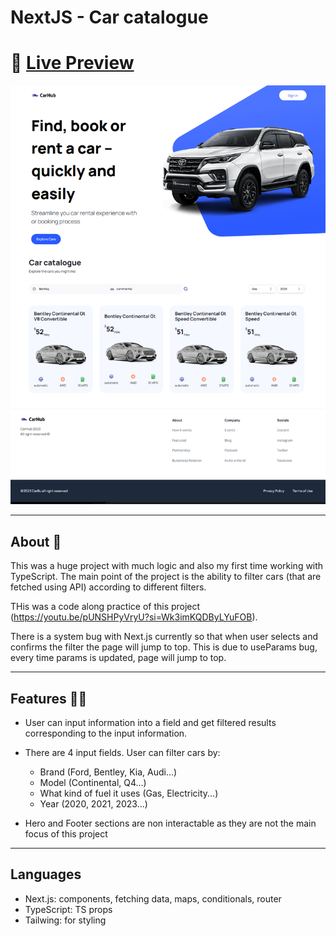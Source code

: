 
# NextJS - Car catalogue

# 🔗 [Live Preview](https://next-js-car-catalogue.vercel.app/)
![Design preview](./preview.png)


---
## About 👋

This was a huge project with much logic and also my first time working with TypeScript. The main point of the project is the ability to filter cars (that are fetched using API) according to different filters.

THis was a code along practice of this project (https://youtu.be/pUNSHPyVryU?si=Wk3imKQDByLYuFOB).

There is a system bug with Next.js currently so that when user selects and confirms the filter the page will jump to top. This is due to useParams bug, every time params is updated, page will jump to top.

---

## Features 👨‍💻

* User can input information into a field and get filtered results corresponding to the input information.

* There are 4 input fields. User can filter cars by:
    - Brand (Ford, Bentley, Kia, Audi...)
    - Model (Continental, Q4...)
    - What kind of fuel it uses (Gas, Electricity...)
    - Year (2020, 2021, 2023...)

* Hero and Footer sections are non interactable as they are not the main focus of this project

---

## Languages

* Next.js: components, fetching data, maps, conditionals, router
* TypeScript: TS props
* Tailwing: for styling

